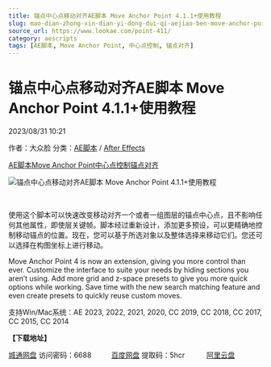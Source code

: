 ```yaml
---
title: 锚点中心点移动对齐AE脚本 Move Anchor Point 4.1.1+使用教程
slug: mao-dian-zhong-xin-dian-yi-dong-dui-qi-aejiao-ben-move-anchor-point-4-1-1-shi-yong-jiao-cheng
source_url: https://www.lookae.com/point-411/
category: aescripts
tags: [AE脚本, Move Anchor Point, 中心点控制, 锚点对齐]
---
```

# 锚点中心点移动对齐AE脚本 Move Anchor Point 4.1.1+使用教程

2023/08/31 10:21

作者：大众脸
分类：[AE脚本](https://www.lookae.com/after-effects/aescripts/) / [After Effects](https://www.lookae.com/after-effects/)

[AE脚本](https://www.lookae.com/tag/ae%e8%84%9a%e6%9c%ac/)[Move Anchor Point](https://www.lookae.com/tag/move-anchor-point/)[中心点控制](https://www.lookae.com/tag/%e4%b8%ad%e5%bf%83%e7%82%b9%e6%8e%a7%e5%88%b6/)[锚点对齐](https://www.lookae.com/tag/%e9%94%9a%e7%82%b9%e5%af%b9%e9%bd%90/)

![锚点中心点移动对齐AE脚本 Move Anchor Point 4.1.1+使用教程](https://www.lookae.com/wp-content/uploads/2022/05/Move-Anchor-Point-4.jpg "锚点中心点移动对齐AE脚本 Move Anchor Point 4.1.1+使用教程-LookAE.com")

[﻿﻿﻿](https://cloud.video.taobao.com//play/u/705956171/p/1/e/6/t/1/359926945379.mp4)

使用这个脚本可以快速改变移动对齐一个或者一组图层的锚点中心点，且不影响任何其他属性，即使层关键帧。脚本经过重新设计，添加更多预设，可以更精确地控制移动锚点的位置。现在，您可以基于所选对象以及整体选择来移动它们。您还可以选择在构图坐标上进行移动。

Move Anchor Point 4 is now an extension, giving you more control than ever. Customize the interface to suite your needs by hiding sections you aren’t using. Add more grid and z-space presets to give you more quick options while working. Save time with the new search matching feature and even create presets to quickly reuse custom moves.

支持Win/Mac系统：AE 2023, 2022, 2021, 2020, CC 2019, CC 2018, CC 2017, CC 2015, CC 2014

**【下载地址】**

[城通网盘](https://url70.ctfile.com/f/2827370-927258402-d345c8?p=4431) 访问密码：6688          [百度网盘](https://pan.baidu.com/s/1LtVu4RBA1X1PaAPZDIqojw?pwd=5hcr) 提取码：5hcr           [阿里云盘](https://www.aliyundrive.com/s/r7hCa8BQ2rX)
